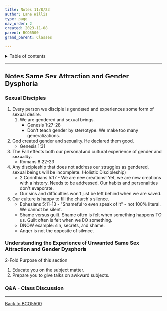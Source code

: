 ```yaml
---
title: Notes 11/8/23
author: Lane Willis
type: page
nav_order: 2
created: 2023-11-08
parent: BCO5500
grand_parent: Classes

---
```


<details closed markdown="block">
  <summary>
    Table of contents
  </summary>
  {: .text-delta }
1. TOC
{:toc}
</details>

---

## Notes Same Sex Attraction and Gender Dysphoria

### Sexual Disciples
1. Every person we disciple is gendered and experiences some form of sexual desire.
   1. We are gendered and sexual beings.
      * Genesis 1:27-28
      * Don't teach gender by stereotype. We make too many generalizations.
2. God created gender and sexuality. He declared them good.
   * Genesis 1:31
3. The Fall effects both our personal and cultural experience of gender and sexuality.
   * Romans 8:22-23
4. Any discipleship that does not address our struggles as gendered, sexual beings will be incomplete. (Holistic Discipleship)
   * 2 Corinthians 5:17 - We are new creations! Yet, we are new creations with a history. Needs to be addressed. Our habits and personalities don't evaporate.
   * Our sins and difficulties won't just be left behind when we are saved.
5. Our culture is happy to fill the church's silence.
   * Ephesians 5:11-13 - "Shameful to even speak of it" - not 100% literal. We cannot be silent.
   * Shame versus guilt. Shame often is felt when something happens TO us. Guilt often is felt when we DO something.
   * DNOW example: sin, secrets, and shame.
   * Anger is not the opposite of silence.

### Understanding the Experience of Unwanted Same Sex Attraction and Gender Dysphoria
2-Fold Purpose of this section
1. Educate you on the subject matter.
2. Prepare you to give talks on awkward subjects.

### Q&A - Class Discussion

---

[Back to BCO5500](/classes/semester-6/bco5500/bco5500.html)